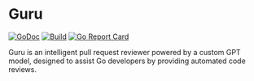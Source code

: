 # Guru
[![GoDoc](https://img.shields.io/static/v1?label=godoc&message=reference&color=blue)](https://pkg.go.dev/github.com/Gopher-Workshop/guru/pkg)
[![Build](https://github.com/Gopher-Workshop/guru/workflows/Go/badge.svg)](https://github.com/Gopher-Workshop/guru/actions?query=workflow%3Abuild)
[![Go Report Card](https://goreportcard.com/badge/github.com/Gopher-Workshop/guru)](https://goreportcard.com/report/github.com/Gopher-Workshop/guru)

Guru is an intelligent pull request reviewer powered by a custom GPT model, designed to assist Go developers by providing automated code reviews.
